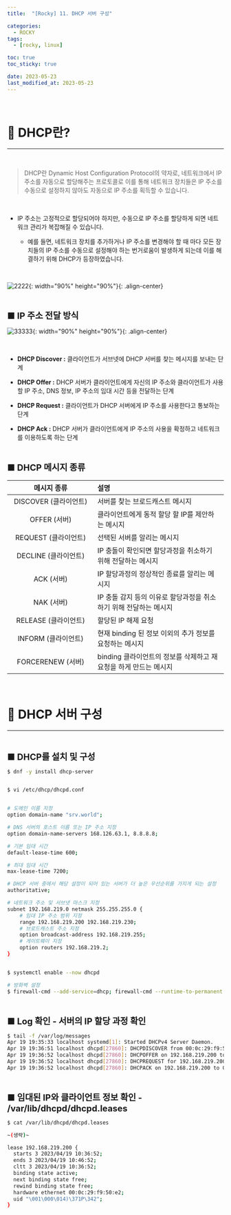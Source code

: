 ```yaml
---
title:  "[Rocky] 11. DHCP 서버 구성" 

categories:
  - ROCKY
tags:
  - [rocky, linux]

toc: true
toc_sticky: true

date: 2023-05-23
last_modified_at: 2023-05-23
---
```

<br>

# 🔔 DHCP란?
---

<style>
table {
    font-size: 12pt;
}
table th:first-of-type {
    width: 5%;
}
table th:nth-of-type(2) {
    width: 15%;
}
table th:nth-of-type(3) {
    width: 50%;
}
table th:nth-of-type(4) {
    width: 30%;
}
big {
    font-size: 15pt;
}
</style>

<br>

> DHCP란 Dynamic Host Configuration Protocol의 약자로, 네트워크에서 IP 주소를 자동으로 할당해주는 프로토콜로 이를 통해 네트워크 장치들은 IP 주소를 수동으로 설정하지 않아도 자동으로 IP 주소를 획득할 수 있습니다.

<br>

+ IP 주소는 고정적으로 할당되어야 하지만, 수동으로 IP 주소를 할당하게 되면 네트워크 관리가 복잡해질 수 있습니다.


  + 예를 들면, 네트워크 장치를 추가하거나 IP 주소를 변경해야 할 때 마다 모든 장치들의 IP 주소를 수동으로 설정해야 하는 번거로움이 발생하게 되는데 이를 해결하기 위해 DHCP가 등장하였습니다.


<br>

![2222](https://user-images.githubusercontent.com/42735894/233041663-313c3e04-d616-463e-b0aa-bcc352a649e8.png){: width="90%" height="90%"}{: .align-center}

<br>

<big> **■ IP 주소 전달 방식** </big>

![33333](https://user-images.githubusercontent.com/42735894/233041678-db30fcd5-2684-40b0-9ef9-dfdc2cec84bb.png){: width="90%" height="90%"}{: .align-center}

<br>


+ **DHCP Discover :** 클라이언트가 서브넷에 DHCP 서버를 찾는 메시지를 보내는 단계


+ **DHCP Offer :**  DHCP 서버가 클라이언트에게 자신의 IP 주소와 클라이언트가 사용할 IP 주소, DNS 정보, IP 주소의 임대 시간 등을 전달하는 단계


+ **DHCP Request :** 클라이언트가 DHCP 서버에게 IP 주소를 사용한다고 통보하는 단계


+ **DHCP Ack :** DHCP 서버가 클라이언트에게 IP 주소의 사용을 확정하고 네트워크를 이용하도록 하는 단계


<br>

<big> **■ DHCP 메시지 종류** </big>

| 메시지 종류 | 설명 |
|:----------:|:----|
| DISCOVER (클라이언트) | 서버를 찾는 브로드캐스트 메시지 |
| OFFER (서버) | 클라이언트에게 동적 할당 할 IP를 제안하는 메시지 |
| REQUEST (클라이언트) | 선택된 서버를 알리는 메시지 |
| DECLINE (클라이언트) | IP 충돌이 확인되면 할당과정을 취소하기 위해 전달하는 메시지 |
| ACK (서버) | IP 할당과정의 정상적인 종료를 알리는 메시지 |
| NAK (서버) | IP 충돌 감지 등의 이유로 할당과정을 취소하기 위해 전달하는 메시지 |
| RELEASE (클라이언트) | 할당된 IP 해제 요청 |
| INFORM (클라이언트) | 현재 binding 된 정보 이외의 추가 정보를 요청하는 메시지 |
| FORCERENEW (서버) | binding 클라이언트의 정보를 삭제하고 재 요청을 하게 만드는 메시지 |

<br>

# 🔔 DHCP 서버 구성
---

<br>

<big> **■ DHCP를 설치 및 구성** </big>

```bash
$ dnf -y install dhcp-server


$ vi /etc/dhcp/dhcpd.conf


# 도메인 이름 지정
option domain-name "srv.world";

# DNS 서버의 호스트 이름 또는 IP 주소 지정
option domain-name-servers 168.126.63.1, 8.8.8.8;

# 기본 임대 시간
default-lease-time 600;

# 최대 임대 시간
max-lease-time 7200;

# DHCP 서버 중에서 해당 설정이 되어 있는 서버가 더 높은 우선순위를 가지게 되는 설정
authoritative;

# 네트워크 주소 및 서브넷 마스크 지정
subnet 192.168.219.0 netmask 255.255.255.0 {
    # 임대 IP 주소 범위 지정
    range 192.168.219.200 192.168.219.230;
    # 브로드캐스트 주소 지정
    option broadcast-address 192.168.219.255;
    # 게이트웨이 지정
    option routers 192.168.219.2;
}


$ systemctl enable --now dhcpd

# 방화벽 설정
$ firewall-cmd --add-service=dhcp; firewall-cmd --runtime-to-permanent
```

<br>

<big> **■ Log 확인 - 서버의 IP 할당 과정 확인** </big>

```bash
$ tail -f /var/log/messages
Apr 19 19:35:33 localhost systemd[1]: Started DHCPv4 Server Daemon.
Apr 19 19:36:51 localhost dhcpd[27860]: DHCPDISCOVER from 00:0c:29:f9:50:e2 via ens160
Apr 19 19:36:52 localhost dhcpd[27860]: DHCPOFFER on 192.168.219.200 to 00:0c:29:f9:50:e2 via ens160
Apr 19 19:36:52 localhost dhcpd[27860]: DHCPREQUEST for 192.168.219.200 (192.168.219.101) from 00:0c:29:f9:50:e2 via ens160
Apr 19 19:36:52 localhost dhcpd[27860]: DHCPACK on 192.168.219.200 to 00:0c:29:f9:50:e2 via ens160
```

<br>

<big> **■ 임대된 IP와 클라이언트 정보 확인 - /var/lib/dhcpd/dhcpd.leases** </big>

```bash
$ cat /var/lib/dhcpd/dhcpd.leases

~(생략)~

lease 192.168.219.200 {
  starts 3 2023/04/19 10:36:52;
  ends 3 2023/04/19 10:46:52;
  cltt 3 2023/04/19 10:36:52;
  binding state active;
  next binding state free;
  rewind binding state free;
  hardware ethernet 00:0c:29:f9:50:e2;
  uid "\001\000\014)\371P\342";
}
```

<br>